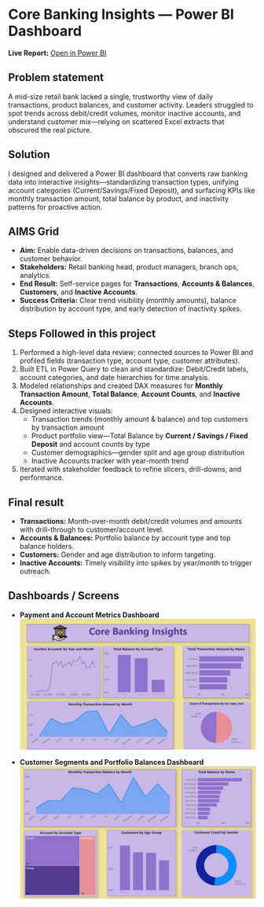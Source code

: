 # Core Banking Insights — Power BI Dashboard

**Live Report:** [Open in Power BI](https://app.powerbi.com/links/vTVAc1eaJT?ctid=ffde924e-11ca-44e9-8e06-63965bc300f6&pbi_source=linkShare)

## Problem statement
A mid-size retail bank lacked a single, trustworthy view of daily transactions, product balances, and customer activity. Leaders struggled to spot trends across debit/credit volumes, monitor inactive accounts, and understand customer mix—relying on scattered Excel extracts that obscured the real picture.

## Solution
I designed and delivered a Power BI dashboard that converts raw banking data into interactive insights—standardizing transaction types, unifying account categories (Current/Savings/Fixed Deposit), and surfacing KPIs like monthly transaction amount, total balance by product, and inactivity patterns for proactive action.

## AIMS Grid
- **Aim:** Enable data-driven decisions on transactions, balances, and customer behavior.  
- **Stakeholders:** Retail banking head, product managers, branch ops, analytics.  
- **End Result:** Self-service pages for **Transactions**, **Accounts & Balances**, **Customers**, and **Inactive Accounts**.  
- **Success Criteria:** Clear trend visibility (monthly amounts), balance distribution by account type, and early detection of inactivity spikes.

## Steps Followed in this project
1. Performed a high-level data review; connected sources to Power BI and profiled fields (transaction type, account type, customer attributes).  
2. Built ETL in Power Query to clean and standardize: Debit/Credit labels, account categories, and date hierarchies for time analysis.  
3. Modeled relationships and created DAX measures for **Monthly Transaction Amount**, **Total Balance**, **Account Counts**, and **Inactive Accounts**.  
4. Designed interactive visuals:
   - Transaction trends (monthly amount & balance) and top customers by transaction amount  
   - Product portfolio view—Total Balance by **Current / Savings / Fixed Deposit** and account counts by type  
   - Customer demographics—gender split and age group distribution  
   - Inactive Accounts tracker with year-month trend  
5. Iterated with stakeholder feedback to refine slicers, drill-downs, and performance.

## Final result
- **Transactions:** Month-over-month debit/credit volumes and amounts with drill-through to customer/account level.  
- **Accounts & Balances:** Portfolio balance by account type and top balance holders.  
- **Customers:** Gender and age distribution to inform targeting.  
- **Inactive Accounts:** Timely visibility into spikes by year/month to trigger outreach.

## Dashboards / Screens


- **Payment and Account Metrics Dashboard**  
  ![Payment and Account Metrics Dashboard](images/Core-banking-insights-ss1.jpg)

- **Customer Segments and Portfolio Balances Dashboard**  
  ![Customer Segments and Portfolio Balances Dashboard](images/Core-banking-insights-ss2.jpg)

